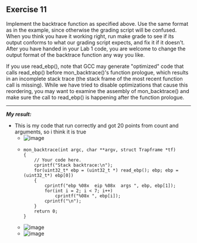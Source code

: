 **Exercise 11**
---

Implement the backtrace function as specified above. Use the same format as in the example, since otherwise the grading script will be confused. When you think you have it working right, run make grade to see if its output conforms to what our grading script expects, and fix it if it doesn't. After you have handed in your Lab 1 code, you are welcome to change the output format of the backtrace function any way you like.

If you use read_ebp(), note that GCC may generate "optimized" code that calls read_ebp() before mon_backtrace()'s function prologue, which results in an incomplete stack trace (the stack frame of the most recent function call is missing). While we have tried to disable optimizations that cause this reordering, you may want to examine the assembly of mon_backtrace() and make sure the call to read_ebp() is happening after the function prologue.

---

***My result:***
- This is my code that run correctly and got 20 points from count and arguments, so i think it is true
  - ![image](https://github.com/vilesport/General-Xv6/assets/89498002/117a2952-c5b8-49b4-992c-a217b4cf3b22)
  - ```
    mon_backtrace(int argc, char **argv, struct Trapframe *tf)
    {
    	// Your code here.
    	cprintf("Stack backtrace:\n");
    	for(uint32_t* ebp = (uint32_t *) read_ebp(); ebp; ebp = (uint32_t*) ebp[0])
    	{
    		cprintf("ebp %08x  eip %08x  args ", ebp, ebp[1]);
    		for(int i = 2; i < 7; i++)
    			cprintf("%08x ", ebp[i]);
    		cprintf("\n");
    	}
    	return 0;
    }
    ```
  - ![image](https://github.com/vilesport/General-Xv6/assets/89498002/8e361a03-62ab-4cd7-9771-bec9fcd03642)
  - ![image](https://github.com/vilesport/General-Xv6/assets/89498002/4e08de1a-539c-48e2-aa4e-9c8b033e7a00)


